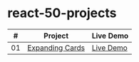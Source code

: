 # react-50-projects
|  #  | Project                                                                                                                     | Live Demo                                                                         |
| :-: | --------------------------------------------------------------------------------------------------------------------------- | --------------------------------------------------------------------------------- |
| 01  | [Expanding Cards](https://github.com/Truhcaz/react-50-projects/tree/main/expanding-cards)                             | [Live Demo]()               |